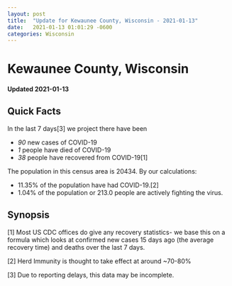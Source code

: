 ```yaml
---
layout: post
title:  "Update for Kewaunee County, Wisconsin - 2021-01-13"
date:   2021-01-13 01:01:29 -0600
categories: Wisconsin
---
```


# Kewaunee County, Wisconsin
#### Updated 2021-01-13

## Quick Facts

In the last 7 days[3] we project there have been
- *90* new cases of COVID-19
- *1* people have died of COVID-19
- *38* people have recovered from COVID-19[1]

The population in this census area is 20434. By our calculations:
- 11.35% of the population have had COVID-19.[2]
- 1.04% of the population or 213.0 people are actively fighting the virus.

## Synopsis




[1] Most US CDC offices do give any recovery statistics- we base this on a formula which looks at confirmed new cases
15 days ago (the average recovery time) and deaths over the last 7 days.

[2] Herd Immunity is thought to take effect at around ~70-80%

[3] Due to reporting delays, this data may be incomplete.
 
    